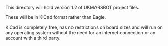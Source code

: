This directory will hold version 1.2 of UKMARSBOT project files.

These will be in KiCad format rather than Eagle. 

KiCad is completely free, has no restrictions on board sizes and will run on any operating system without the need for an internet connection or an account with a third party.

